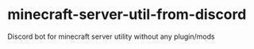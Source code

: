 # minecraft-server-util-from-discord
Discord bot for minecraft server utility without any plugin/mods
